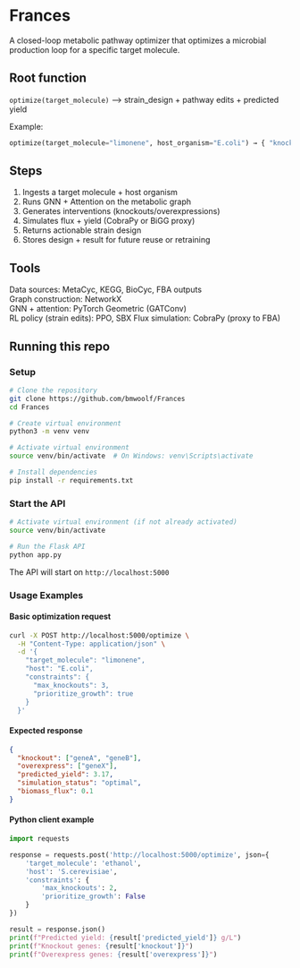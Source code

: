 # Frances
A closed-loop metabolic pathway optimizer that optimizes a microbial production loop for a specific target molecule.

## Root function 
`optimize(target_molecule)` --> strain_design + pathway edits + predicted yield

Example:
```python
optimize(target_molecule="limonene", host_organism="E.coli") → { "knockout": [geneX], "overexpress": [geneY], "yield": 12.3 g/L }
```

## Steps
1. Ingests a target molecule + host organism
2. Runs GNN + Attention on the metabolic graph
3. Generates interventions (knockouts/overexpressions)
4. Simulates flux + yield (CobraPy or BiGG proxy)
5. Returns actionable strain design
6. Stores design + result for future reuse or retraining

## Tools
Data sources: MetaCyc, KEGG, BioCyc, FBA outputs  
Graph construction: NetworkX  
GNN + attention: PyTorch Geometric (GATConv)  
RL policy (strain edits): PPO, SBX
Flux simulation: CobraPy (proxy to FBA)

## Running this repo

### Setup
```bash
# Clone the repository
git clone https://github.com/bmwoolf/Frances
cd Frances

# Create virtual environment
python3 -m venv venv

# Activate virtual environment
source venv/bin/activate  # On Windows: venv\Scripts\activate

# Install dependencies
pip install -r requirements.txt
```

### Start the API
```bash
# Activate virtual environment (if not already activated)
source venv/bin/activate

# Run the Flask API
python app.py
```

The API will start on `http://localhost:5000`

### Usage Examples

#### Basic optimization request
```bash
curl -X POST http://localhost:5000/optimize \
  -H "Content-Type: application/json" \
  -d '{
    "target_molecule": "limonene",
    "host": "E.coli",
    "constraints": {
      "max_knockouts": 3,
      "prioritize_growth": true
    }
  }'
```

#### Expected response
```json
{
  "knockout": ["geneA", "geneB"],
  "overexpress": ["geneX"],
  "predicted_yield": 3.17,
  "simulation_status": "optimal",
  "biomass_flux": 0.1
}
```

#### Python client example
```python
import requests

response = requests.post('http://localhost:5000/optimize', json={
    'target_molecule': 'ethanol',
    'host': 'S.cerevisiae',
    'constraints': {
        'max_knockouts': 2,
        'prioritize_growth': False
    }
})

result = response.json()
print(f"Predicted yield: {result['predicted_yield']} g/L")
print(f"Knockout genes: {result['knockout']}")
print(f"Overexpress genes: {result['overexpress']}")
```
